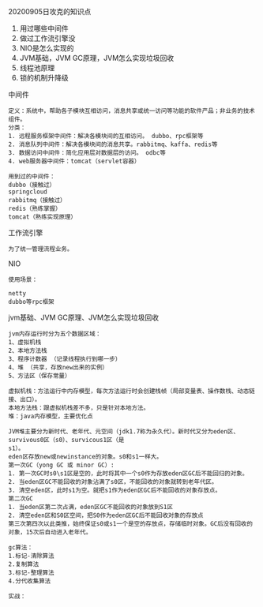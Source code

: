 20200905日攻克的知识点

1. 用过哪些中间件
2. 做过工作流引擎没
3. NIO是怎么实现的
4. JVM基础，JVM GC原理，JVM怎么实现垃圾回收
5. 线程池原理
6. 锁的机制升降级



中间件

~~~
定义：系统中，帮助各子模块互相访问，消息共享或统一访问等功能的软件产品；非业务的技术组件。
分类：
1. 远程服务框架中间件：解决各模块间的互相访问。 dubbo、rpc框架等
2. 消息队列中间件：解决各模块间的消息共享。rabbitmq、kaffa、redis等
3. 数据访问中间件：简化应用层对数据层的访问。 odbc等
4. web服务器中间件：tomcat（servlet容器）

用到过的中间件：
dubbo（接触过）
springcloud
rabbitmq（接触过）
redis（熟练掌握）
tomcat（熟练实现原理）
~~~



工作流引擎

~~~
为了统一管理流程业务。

~~~



NIO

~~~
使用场景：

netty
dubbo等rpc框架
~~~



jvm基础、JVM GC原理、JVM怎么实现垃圾回收

~~~
jvm内存运行时分为五个数据区域：
1、虚拟机栈
2、本地方法栈
3、程序计数器 （记录线程执行到哪一步）
4、堆 （共享，存放new出来的实例）
5、方法区（保存常量）

虚拟机栈：方法运行中内存模型，每次方法运行时会创建栈帧（局部变量表、操作数栈、动态链接、出口）。
本地方法栈：跟虚拟机栈差不多，只是针对本地方法。
堆：java内存模型，主要优化点

JVM堆主要分为新时代、老年代、元空间（jdk1.7称为永久代）。新时代又分为eden区、survivous0区（s0）、survicous1区（是
s1）。
eden区存放new或newinstance的对象。s0和s1一样大。
第一次GC（yong GC 或 minor GC）: 
1. 第一次GC时s0\s1区是空的，此时将其中一个s0作为存放eden区GC后不能回归的对象。
2. 当eden区GC不能回收的对象沾满了s0区，不能回收的对象就转到老年代区。
3. 清空eden区，此时s1为空。就把s1作为eden区GC后不能回收的对象存放点。
第二次GC
1. 当eden区第二次占满，eden区GC不能回收的对象放到S1区
2. 清空eden区和S0区空间，把S0作为eden区GC后不能回收对象的存放点
第三次第四次以此类推，始终保证s0或s1一个是空的存放点，存储临时对象。GC后没有回收的对象，15次后自动进入老年代。

gc算法：
1.标记-清除算法
2.复制算法
3.标记-整理算法
4.分代收集算法

实战：


~~~





